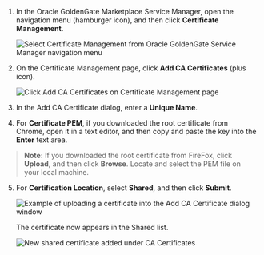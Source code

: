 <!--
    {
        "name":"Upload the certificate to the Oracle GoldenGate Marketplace Service Manager",
        "description":"Upload the certificate to the Oracle GoldenGate Marketplace Service Manager"
    }
-->

1.  In the Oracle GoldenGate Marketplace Service Manager, open the navigation menu (hamburger icon), and then click **Certificate Management**.

    ![Select Certificate Management from Oracle GoldenGate Service Manager navigation menu](https://oracle-livelabs.github.io/goldengate/ggs-common/connection/images/02-01-certmgmt.png " ")

2.  On the Certificate Management page, click **Add CA Certificates** (plus icon).

    ![Click Add CA Certificates on Certificate Management page](https://oracle-livelabs.github.io/goldengate/ggs-common/connection/images/02-02-addcert.png " ")

3.  In the Add CA Certificate dialog, enter a **Unique Name**.

4.  For **Certificate PEM**, if you downloaded the root certificate from Chrome, open it in a text editor, and then copy and paste the key into the **Enter** text area.

> **Note:** If you downloaded the root certificate from FireFox, click **Upload**, and then click **Browse**. Locate and select the PEM file on your local machine.

5.  For **Certification Location**, select **Shared**, and then click **Submit**.

    ![Example of uploading a certificate into the Add CA Certificate dialog window](https://oracle-livelabs.github.io/goldengate/ggs-common/connection/images/02-05-entercert.png " ")

    The certificate now appears in the Shared list.

    ![New shared certificate added under CA Certificates](https://oracle-livelabs.github.io/goldengate/ggs-common/connection/images/02-06-uploadcert.png " ")